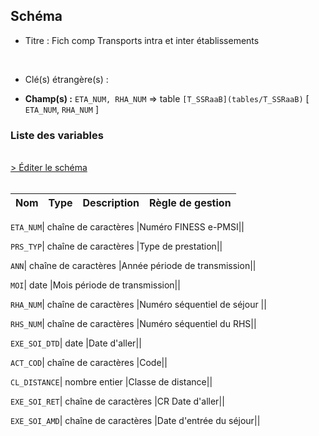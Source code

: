 ## Schéma


- Titre : Fich comp Transports intra et inter établissements 
<br />



- Clé(s) étrangère(s) : <br />

- **Champ(s) :** `ETA_NUM, RHA_NUM`
  => table `[T_SSRaaB](tables/T_SSRaaB)` [ `ETA_NUM`, `RHA_NUM` ]<br />

 
### Liste des variables
<br />
<div>
    <a href="https://gitlab.com/healthdatahub/applications-du-hdh/schema-snds/-/tree/master/schemas/PMSI SSR/T_SSRaaTRPT.json"
       target="_blank" rel="noopener noreferrer">> Éditer le schéma</a>
</div>
<br />

Nom | Type | Description | Règle de gestion
-|-|-|-



`ETA_NUM`| chaîne de caractères |Numéro FINESS e-PMSI||

`PRS_TYP`| chaîne de caractères |Type de prestation||

`ANN`| chaîne de caractères |Année période de transmission||

`MOI`| date |Mois période de transmission||

`RHA_NUM`| chaîne de caractères |Numéro séquentiel de séjour ||

`RHS_NUM`| chaîne de caractères |Numéro séquentiel du RHS||

`EXE_SOI_DTD`| date |Date d'aller||

`ACT_COD`| chaîne de caractères |Code||

`CL_DISTANCE`| nombre entier |Classe de distance||

`EXE_SOI_RET`| chaîne de caractères |CR Date d'aller||

`EXE_SOI_AMD`| chaîne de caractères |Date d'entrée du séjour||
